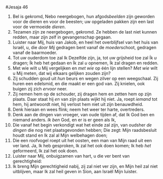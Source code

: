 #Jesaja 46
1. Bel is gekromd, Nebo neergebogen, hun afgods*beelden* zijn geworden voor de dieren en voor de beesten; uw opgeladen pakken zijn een last voor de vermoeide *dieren*. 
2. Tezamen zijn ze neergebogen, gekromd. Ze hebben de last niet kunnen redden, maar zijn zelf in gevangenschap gegaan. 
3. Luister naar Mij, huis van Jakob, en heel het overblijfsel van het huis van Israël, u, die *door Mij* gedragen bent vanaf de *moeder*schoot, gedragen vanaf de baarmoeder. 
4. Tot *uw* ouderdom toe zal Ik Dezelfde zijn, ja, tot *uw* grijsheid toe zal Ík *u* dragen; Ík heb het gedaan en Ík zal *u* opnemen, Ík zal dragen en redden. 
5. Met wie wilt u Mij vergelijken en *met wie* op één lijn stellen? *Met wie* wilt u Mij meten, dat wij elkaars gelijken zouden zijn? 
6. Zij schudden goud uit *hun* beurs en wegen zilver op een weegschaal. Zij huren een edelsmid, en die maakt er een god van. Zij knielen, ook buigen zij zich *ervoor* neer. 
7. Zij nemen hem op de schouder, zij dragen hem en zetten hem op zijn plaats. Daar staat hij *en* van zijn plaats wijkt hij niet. Ja, roept *iemand* tot hem, hij antwoordt niet, hij verlost hem niet uit zijn benauwdheid. 
8. Denk hieraan en wees flink; neem het weer ter harte, overtreders. 
9. Denk aan de dingen van vroeger, van oude tijden af, dat Ik God ben en niemand anders. *Ik ben* God, en er is er geen als Ik, 
10. Die vanaf het begin verkondigt wat het einde zal zijn, van oudsher *de dingen* die nog niet plaatsgevonden hebben; Die zegt: Mijn raadsbesluit houdt stand en Ik zal al Mijn welbehagen doen; 
11. Die een roofvogel roept uit het oosten, een man van Mijn raad uit een ver land. Ja, Ik heb gesproken, Ik zal het ook doen komen; Ik heb *het* geformeerd, Ik zal het ook doen. 
12. Luister naar Mij, onbuigzamen van hart, u die ver bent van gerechtigheid: 
13. Ik breng Mijn gerechtigheid nabij, zij zal niet ver zijn, en Mijn heil zal niet uitblijven, maar Ik zal heil geven in Sion, aan Israël Mijn luister.
